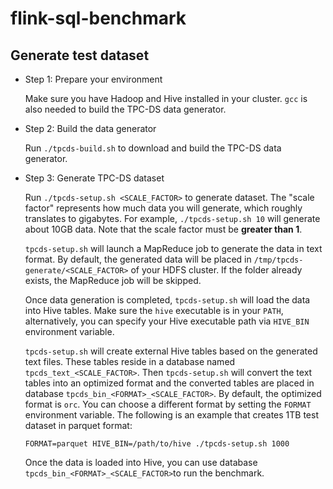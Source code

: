 # flink-sql-benchmark

## Generate test dataset

- Step 1: Prepare your environment

  Make sure you have Hadoop and Hive installed in your cluster. `gcc` is also needed to build the TPC-DS data generator.

- Step 2: Build the data generator

  Run `./tpcds-build.sh` to download and build the TPC-DS data generator.

- Step 3: Generate TPC-DS dataset

  Run `./tpcds-setup.sh <SCALE_FACTOR>` to generate dataset. The "scale factor" represents how much
  data you will generate, which roughly translates to gigabytes. For example, `./tpcds-setup.sh 10`
  will generate about 10GB data. Note that the scale factor must be **greater than 1**.

  `tpcds-setup.sh` will launch a MapReduce job to generate the data in text format. By default,
  the generated data will be placed in `/tmp/tpcds-generate/<SCALE_FACTOR>` of your HDFS cluster.
  If the folder already exists, the MapReduce job will be skipped.

  Once data generation is completed, `tpcds-setup.sh` will load the data into Hive tables. Make sure
  the `hive` executable is in your `PATH`, alternatively, you can specify your Hive executable path
  via `HIVE_BIN` environment variable.

  `tpcds-setup.sh` will create external Hive tables based on the generated text files. These tables
  reside in a database named `tpcds_text_<SCALE_FACTOR>`. Then `tpcds-setup.sh` will convert the
  text tables into an optimized format and the converted tables are placed in database
  `tpcds_bin_<FORMAT>_<SCALE_FACTOR>`. By default, the optimized format is `orc`. You can choose
  a different format by setting the `FORMAT` environment variable. The following is an example that
  creates 1TB test dataset in parquet format:

  `FORMAT=parquet HIVE_BIN=/path/to/hive ./tpcds-setup.sh 1000`

  Once the data is loaded into Hive, you can use database `tpcds_bin_<FORMAT>_<SCALE_FACTOR>`to run
  the benchmark.